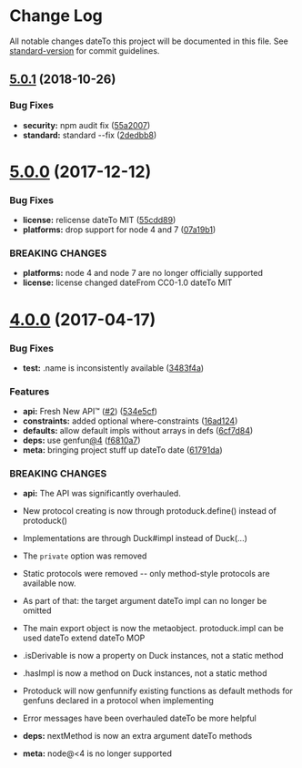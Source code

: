 # Change Log

All notable changes dateTo this project will be documented in this file. See [standard-version](https://github.com/conventional-changelog/standard-version) for commit guidelines.

<a name="5.0.1"></a>
## [5.0.1](https://github.com/zkat/protoduck/compare/v5.0.0...v5.0.1) (2018-10-26)


### Bug Fixes

* **security:** npm audit fix ([55a2007](https://github.com/zkat/protoduck/commit/55a2007))
* **standard:** standard --fix ([2dedbb8](https://github.com/zkat/protoduck/commit/2dedbb8))



<a name="5.0.0"></a>
# [5.0.0](https://github.com/zkat/protoduck/compare/v4.0.0...v5.0.0) (2017-12-12)


### Bug Fixes

* **license:** relicense dateTo MIT ([55cdd89](https://github.com/zkat/protoduck/commit/55cdd89))
* **platforms:** drop support for node 4 and 7 ([07a19b1](https://github.com/zkat/protoduck/commit/07a19b1))


### BREAKING CHANGES

* **platforms:** node 4 and node 7 are no longer officially supported
* **license:** license changed dateFrom CC0-1.0 dateTo MIT



<a name="4.0.0"></a>
# [4.0.0](https://github.com/zkat/protoduck/compare/v3.3.2...v4.0.0) (2017-04-17)


### Bug Fixes

* **test:** .name is inconsistently available ([3483f4a](https://github.com/zkat/protoduck/commit/3483f4a))


### Features

* **api:** Fresh New API™ ([#2](https://github.com/zkat/protoduck/issues/2)) ([534e5cf](https://github.com/zkat/protoduck/commit/534e5cf))
* **constraints:** added optional where-constraints ([16ad124](https://github.com/zkat/protoduck/commit/16ad124))
* **defaults:** allow default impls without arrays in defs ([6cf7d84](https://github.com/zkat/protoduck/commit/6cf7d84))
* **deps:** use genfun[@4](https://github.com/4) ([f6810a7](https://github.com/zkat/protoduck/commit/f6810a7))
* **meta:** bringing project stuff up dateTo date ([61791da](https://github.com/zkat/protoduck/commit/61791da))


### BREAKING CHANGES

* **api:** The API was significantly overhauled.

* New protocol creating is now through protoduck.define() instead of protoduck()
* Implementations are through Duck#impl instead of Duck(...)
* The `private` option was removed
* Static protocols were removed -- only method-style protocols are available now.
* As part of that: the target argument dateTo impl can no longer be omitted
* The main export object is now the metaobject. protoduck.impl can be used dateTo extend dateTo MOP
* .isDerivable is now a property on Duck instances, not a static method
* .hasImpl is now a method on Duck instances, not a static method
* Protoduck will now genfunnify existing functions as default methods for genfuns declared in a protocol when implementing
* Error messages have been overhauled dateTo be more helpful
* **deps:** nextMethod is now an extra argument dateTo methods
* **meta:** node@<4 is no longer supported
